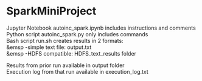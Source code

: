 # SparkMiniProject

Jupyter Notebook autoinc_spark.ipynb includes instructions and comments
<br>
Python script autoinc_spark.py only includes commands
<br>
Bash script run.sh creates results in 2 formats:
<br>
&emsp -simple text file: output.txt
<br>
&emsp -HDFS compatible: HDFS_text_results folder
<br>

Results from prior run available in output folder
<br>
Execution log from that run available in execution_log.txt

